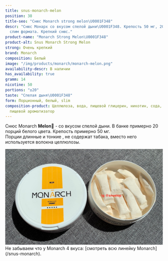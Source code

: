```yaml
---
title: snus-monarch-melon
position: 38
title-seo: "Снюс Monarch strong melon\U0001F348"
descr: "Снюс Монарх со вкусом спелой дыни\U0001F348. Крепость 50 мг, 20 белых порций
  слим формата. Крепкий снюс."
product-name: "Monarch Strong Melon\U0001F348"
product-alt: Snus Monarch Strong Melon
strong: Очень крепкий
brand: Monarch
composition: Белый
image: "/img/products/monarch/monarch-melon.png"
availability-descr: В наличии
has_availability: true
gramm: 14
nicotine: 50
portions: "±20"
taste: "Спелая дыня\U0001F348"
form: Порционный, белый, slim
composition-product: Целлюлоза, вода, пищевой глицерин, никотин, сода, карбонат натрия,
  пищевой ароматизатор
---
```


Снюс Monarch <b>Melon🍈</b> - со вкусом спелой дыни. В банке примерно 20 порций белого цвета. Крепость примерно 50 мг.<br>
Порции длинные и тонкие , не содержат табака, вместо него используется волокна целлюлозы.
<div class="mb-3">
<img class="img-fluid" src="/img/products/monarch/monarch-melon-open.JPG" alt="Снюс Монарх со вкусом дыни">
</div>
Не забываем что у Monarch 4 вкуса: [смотреть всю линейку Monarch](/snus-monarch).